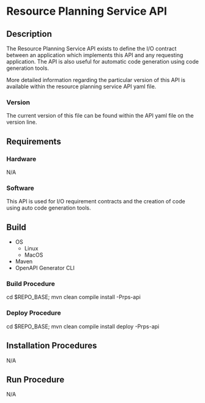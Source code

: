 # Resource Planning Service API

## Description 
The Resource Planning Service API exists to define the I/O contract between an application which implements this API and any requesting application. The API is also useful for automatic code generation using code generation tools.

More detailed information regarding the particular version of this API is available within the resource planning service API yaml file. 

### Version
The current version of this file can be found within the API yaml file on the version line.

## Requirements

### Hardware
N/A 

### Software 
This API is used for I/O requirement contracts and the creation of code using auto code generation tools.

## Build
- OS
  - Linux
  - MacOS
- Maven
- OpenAPI Generator CLI

### Build Procedure
cd $REPO_BASE; mvn clean compile install -Prps-api

### Deploy Procedure
cd $REPO_BASE; mvn clean compile install deploy -Prps-api

## Installation Procedures
N/A

## Run Procedure
N/A
